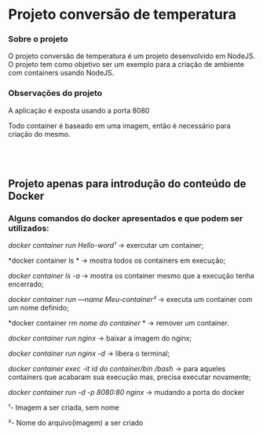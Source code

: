 # Projeto conversão de temperatura

### Sobre o projeto
O projeto conversão de temperatura é um projeto desenvolvido em NodeJS. O projeto tem como objetivo ser um exemplo para a criação de ambiente com containers usando NodeJS.

### Observações do projeto
A aplicação é exposta usando a porta 8080

Todo container é baseado em uma imagem, então é necessário para criação do mesmo.
<br/>
<br/>
<br/>
<br/>




## Projeto apenas para introdução do conteúdo de Docker

### Alguns comandos do docker apresentados e que podem ser utilizados:

*docker container run Hello-word¹*                        → exercutar um container;

*docker container ls *                                    → mostra todos os containers em execução;

*docker container ls -a*                                  → mostra os container mesmo que a execução tenha encerrado;

*docker container run —name Meu-container²*               → executa um container com um nome definido;

*docker container rm *nome do container* *                → remover um container.

*docker container run nginx*                              → baixar a imagem do nginx;

*docker container run nginx -d*                           → libera o terminal;

*docker container exec -it *id do container*/bin /bash*   → para aqueles containers que acabaram sua execução mas, precisa executar novamente;

*docker container run -d -p 8080:80 nginx*                → mudando a porta do docker



¹- Imagem a ser criada, sem nome

²- Nome do arquivo(imagem) a ser criado
